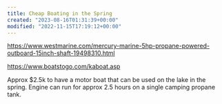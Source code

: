 ```yaml
---
title: Cheap Boating in the Spring
created: "2023-08-16T01:31:39+00:00"
modified: "2022-11-15T17:19:12+00:00"
---
```



https://www.westmarine.com/mercury-marine-5hp-propane-powered-outboard-15inch-shaft-19498310.html

https://www.boatstogo.com/kaboat.asp

Approx $2.5k to have a motor boat that can be used on the lake in the spring. Engine can run for approx 2.5 hours on a single camping propane tank.
